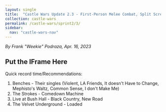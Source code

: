 ```yaml
---
layout: single
title:  "Castle Wars Update 2.3 - First-Person Melee Combat, Split Screen, and a Minor Refactor"
collection: castle-wars
permalink: /castle-wars/sprint2/3/
sidebar:
  nav: "castle-wars-nav"
---
```


_By Frank "Weekie" Podraza, Apr. 16, 2023_

Put the IFrame Here
---



Quick record time/Recommendations:

1. Benches - Their singles (Violent, LA Friends, It doesn't Have to Change, Mephisto's Waltz, Common Sense, I don't Make Me)
2. The Strokes - Comedown Machine
3. Live at Bush Hall - Black Country, New Road
4. The Velvet Underground - Loaded